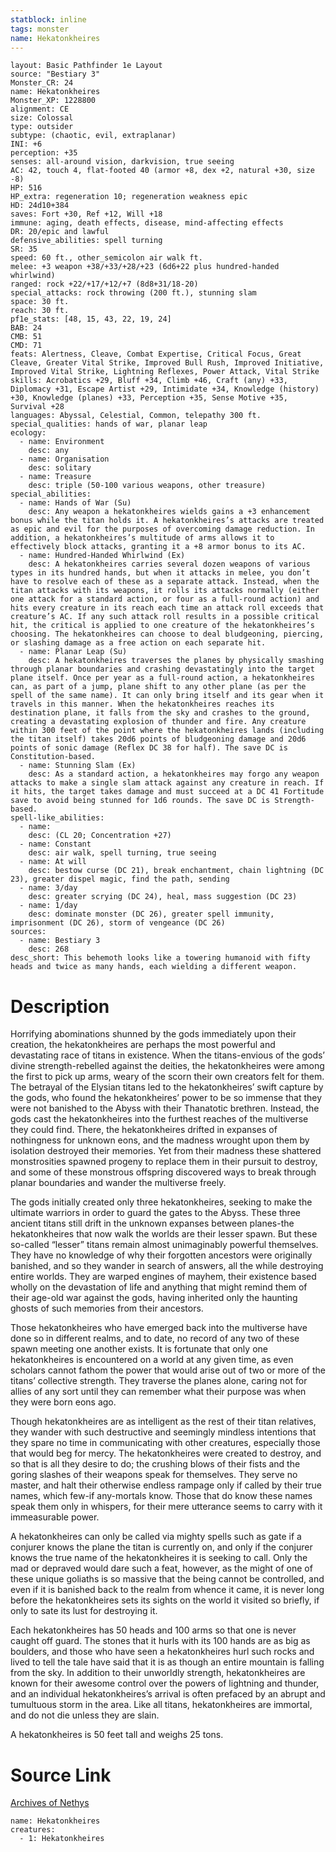```yaml
---
statblock: inline
tags: monster
name: Hekatonkheires
---
```

```statblock
layout: Basic Pathfinder 1e Layout
source: "Bestiary 3"
Monster_CR: 24
name: Hekatonkheires
Monster_XP: 1228800
alignment: CE
size: Colossal
type: outsider
subtype: (chaotic, evil, extraplanar)
INI: +6
perception: +35
senses: all-around vision, darkvision, true seeing
AC: 42, touch 4, flat-footed 40 (armor +8, dex +2, natural +30, size -8)
HP: 516
HP_extra: regeneration 10; regeneration weakness epic
HD: 24d10+384
saves: Fort +30, Ref +12, Will +18
immune: aging, death effects, disease, mind-affecting effects
DR: 20/epic and lawful
defensive_abilities: spell turning
SR: 35
speed: 60 ft., other_semicolon air walk ft.
melee: +3 weapon +38/+33/+28/+23 (6d6+22 plus hundred-handed whirlwind)
ranged: rock +22/+17/+12/+7 (8d8+31/18-20)
special_attacks: rock throwing (200 ft.), stunning slam
space: 30 ft.
reach: 30 ft.
pf1e_stats: [48, 15, 43, 22, 19, 24]
BAB: 24
CMB: 51
CMD: 71
feats: Alertness, Cleave, Combat Expertise, Critical Focus, Great Cleave, Greater Vital Strike, Improved Bull Rush, Improved Initiative, Improved Vital Strike, Lightning Reflexes, Power Attack, Vital Strike
skills: Acrobatics +29, Bluff +34, Climb +46, Craft (any) +33, Diplomacy +31, Escape Artist +29, Intimidate +34, Knowledge (history) +30, Knowledge (planes) +33, Perception +35, Sense Motive +35, Survival +28
languages: Abyssal, Celestial, Common, telepathy 300 ft.
special_qualities: hands of war, planar leap
ecology:
  - name: Environment
    desc: any
  - name: Organisation
    desc: solitary
  - name: Treasure
    desc: triple (50-100 various weapons, other treasure)
special_abilities:
  - name: Hands of War (Su)
    desc: Any weapon a hekatonkheires wields gains a +3 enhancement bonus while the titan holds it. A hekatonkheires’s attacks are treated as epic and evil for the purposes of overcoming damage reduction. In addition, a hekatonkheires’s multitude of arms allows it to effectively block attacks, granting it a +8 armor bonus to its AC.
  - name: Hundred-Handed Whirlwind (Ex)
    desc: A hekatonkheires carries several dozen weapons of various types in its hundred hands, but when it attacks in melee, you don’t have to resolve each of these as a separate attack. Instead, when the titan attacks with its weapons, it rolls its attacks normally (either one attack for a standard action, or four as a full-round action) and hits every creature in its reach each time an attack roll exceeds that creature’s AC. If any such attack roll results in a possible critical hit, the critical is applied to one creature of the hekatonkheires’s choosing. The hekatonkheires can choose to deal bludgeoning, piercing, or slashing damage as a free action on each separate hit.
  - name: Planar Leap (Su)
    desc: A hekatonkheires traverses the planes by physically smashing through planar boundaries and crashing devastatingly into the target plane itself. Once per year as a full-round action, a hekatonkheires can, as part of a jump, plane shift to any other plane (as per the spell of the same name). It can only bring itself and its gear when it travels in this manner. When the hekatonkheires reaches its destination plane, it falls from the sky and crashes to the ground, creating a devastating explosion of thunder and fire. Any creature within 300 feet of the point where the hekatonkheires lands (including the titan itself) takes 20d6 points of bludgeoning damage and 20d6 points of sonic damage (Reflex DC 38 for half). The save DC is Constitution-based.
  - name: Stunning Slam (Ex)
    desc: As a standard action, a hekatonkheires may forgo any weapon attacks to make a single slam attack against any creature in reach. If it hits, the target takes damage and must succeed at a DC 41 Fortitude save to avoid being stunned for 1d6 rounds. The save DC is Strength-based.
spell-like_abilities:
  - name:
    desc: (CL 20; Concentration +27)
  - name: Constant
    desc: air walk, spell turning, true seeing
  - name: At will
    desc: bestow curse (DC 21), break enchantment, chain lightning (DC 23), greater dispel magic, find the path, sending
  - name: 3/day
    desc: greater scrying (DC 24), heal, mass suggestion (DC 23)
  - name: 1/day
    desc: dominate monster (DC 26), greater spell immunity, imprisonment (DC 26), storm of vengeance (DC 26)
sources:
  - name: Bestiary 3
    desc: 268
desc_short: This behemoth looks like a towering humanoid with fifty heads and twice as many hands, each wielding a different weapon.
```
# Description
Horrifying abominations shunned by the gods immediately upon their creation, the hekatonkheires are perhaps the most powerful and devastating race of titans in existence. When the titans-envious of the gods’ divine strength-rebelled against the deities, the hekatonkheires were among the first to pick up arms, weary of the scorn their own creators felt for them. The betrayal of the Elysian titans led to the hekatonkheires’ swift capture by the gods, who found the hekatonkheires’ power to be so immense that they were not banished to the Abyss with their Thanatotic brethren. Instead, the gods cast the hekatonkheires into the furthest reaches of the multiverse they could find. There, the hekatonkheires drifted in expanses of nothingness for unknown eons, and the madness wrought upon them by isolation destroyed their memories. Yet from their madness these shattered monstrosities spawned progeny to replace them in their pursuit to destroy, and some of these monstrous offspring discovered ways to break through planar boundaries and wander the multiverse freely.

The gods initially created only three hekatonkheires, seeking to make the ultimate warriors in order to guard the gates to the Abyss. These three ancient titans still drift in the unknown expanses between planes-the hekatonkheires that now walk the worlds are their lesser spawn. But these so-called “lesser” titans remain almost unimaginably powerful themselves. They have no knowledge of why their forgotten ancestors were originally banished, and so they wander in search of answers, all the while destroying entire worlds. They are warped engines of mayhem, their existence based wholly on the devastation of life and anything that might remind them of their age-old war against the gods, having inherited only the haunting ghosts of such memories from their ancestors.

Those hekatonkheires who have emerged back into the multiverse have done so in different realms, and to date, no record of any two of these spawn meeting one another exists. It is fortunate that only one hekatonkheires is encountered on a world at any given time, as even scholars cannot fathom the power that would arise out of two or more of the titans’ collective strength. They traverse the planes alone, caring not for allies of any sort until they can remember what their purpose was when they were born eons ago.

Though hekatonkheires are as intelligent as the rest of their titan relatives, they wander with such destructive and seemingly mindless intentions that they spare no time in communicating with other creatures, especially those that would beg for mercy. The hekatonkheires were created to destroy, and so that is all they desire to do; the crushing blows of their fists and the goring slashes of their weapons speak for themselves. They serve no master, and halt their otherwise endless rampage only if called by their true names, which few-if any-mortals know. Those that do know these names speak them only in whispers, for their mere utterance seems to carry with it immeasurable power.

A hekatonkheires can only be called via mighty spells such as gate if a conjurer knows the plane the titan is currently on, and only if the conjurer knows the true name of the hekatonkheires it is seeking to call. Only the mad or depraved would dare such a feat, however, as the might of one of these unique goliaths is so massive that the being cannot be controlled, and even if it is banished back to the realm from whence it came, it is never long before the hekatonkheires sets its sights on the world it visited so briefly, if only to sate its lust for destroying it.

Each hekatonkheires has 50 heads and 100 arms so that one is never caught off guard. The stones that it hurls with its 100 hands are as big as boulders, and those who have seen a hekatonkheires hurl such rocks and lived to tell the tale have said that it is as though an entire mountain is falling from the sky. In addition to their unworldly strength, hekatonkheires are known for their awesome control over the powers of lightning and thunder, and an individual hekatonkheires’s arrival is often prefaced by an abrupt and tumultuous storm in the area. Like all titans, hekatonkheires are immortal, and do not die unless they are slain.

A hekatonkheires is 50 feet tall and weighs 25 tons.
# Source Link
[Archives of Nethys](https://aonprd.com/MonsterDisplay.aspx?ItemName=Hekatonkheires)
```encounter-table
name: Hekatonkheires
creatures:
  - 1: Hekatonkheires
```
